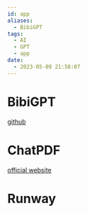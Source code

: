 ```yaml
---
id: app
aliases:
  - BibiGPT
tags:
  - AI
  - GPT
  - app
date:
  - 2023-05-09 21:58:07
---
```


# BibiGPT
[github](https://github.com/JimmyLv/BibiGPT)

# ChatPDF
[official website](https://www.chatpdf.com/)

# Runway

